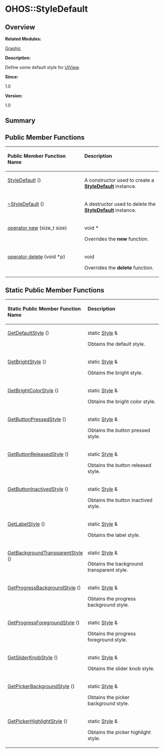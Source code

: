 # OHOS::StyleDefault<a name="EN-US_TOPIC_0000001054799633"></a>

## **Overview**<a name="section1696933576093535"></a>

**Related Modules:**

[Graphic](graphic.md)

**Description:**

Define some default style for  [UIView](ohos-uiview.md). 

**Since:**

1.0

**Version:**

1.0

## **Summary**<a name="section1429365938093535"></a>

## Public Member Functions<a name="pub-methods"></a>

<a name="table366273084093535"></a>
<table><thead align="left"><tr id="row106375003093535"><th class="cellrowborder" valign="top" width="50%" id="mcps1.1.3.1.1"><p id="p185929480093535"><a name="p185929480093535"></a><a name="p185929480093535"></a>Public Member Function Name</p>
</th>
<th class="cellrowborder" valign="top" width="50%" id="mcps1.1.3.1.2"><p id="p1734136693093535"><a name="p1734136693093535"></a><a name="p1734136693093535"></a>Description</p>
</th>
</tr>
</thead>
<tbody><tr id="row1867514132093535"><td class="cellrowborder" valign="top" width="50%" headers="mcps1.1.3.1.1 "><p id="p1027204318093535"><a name="p1027204318093535"></a><a name="p1027204318093535"></a><a href="graphic.md#gae5bc682ac7e77c369ccdd32a68de4387">StyleDefault</a> ()</p>
</td>
<td class="cellrowborder" valign="top" width="50%" headers="mcps1.1.3.1.2 "><p id="p1521650093093535"><a name="p1521650093093535"></a><a name="p1521650093093535"></a> </p>
<p id="p1415803702093535"><a name="p1415803702093535"></a><a name="p1415803702093535"></a>A constructor used to create a <strong id="b916806669093535"><a name="b916806669093535"></a><a name="b916806669093535"></a><a href="ohos-styledefault.md">StyleDefault</a></strong> instance. </p>
</td>
</tr>
<tr id="row880882133093535"><td class="cellrowborder" valign="top" width="50%" headers="mcps1.1.3.1.1 "><p id="p1377838654093535"><a name="p1377838654093535"></a><a name="p1377838654093535"></a><a href="graphic.md#ga01ecc90591628698b0d657a60f567b09">~StyleDefault</a> ()</p>
</td>
<td class="cellrowborder" valign="top" width="50%" headers="mcps1.1.3.1.2 "><p id="p643861054093535"><a name="p643861054093535"></a><a name="p643861054093535"></a> </p>
<p id="p365413664093535"><a name="p365413664093535"></a><a name="p365413664093535"></a>A destructor used to delete the <strong id="b1034269797093535"><a name="b1034269797093535"></a><a name="b1034269797093535"></a><a href="ohos-styledefault.md">StyleDefault</a></strong> instance. </p>
</td>
</tr>
<tr id="row110187955093535"><td class="cellrowborder" valign="top" width="50%" headers="mcps1.1.3.1.1 "><p id="p77396864093535"><a name="p77396864093535"></a><a name="p77396864093535"></a><a href="graphic.md#ga4854963aa969ee20a6cd174a70f5cd23">operator new</a> (size_t size)</p>
</td>
<td class="cellrowborder" valign="top" width="50%" headers="mcps1.1.3.1.2 "><p id="p2142745852093535"><a name="p2142745852093535"></a><a name="p2142745852093535"></a>void * </p>
<p id="p1353035412093535"><a name="p1353035412093535"></a><a name="p1353035412093535"></a>Overrides the <strong id="b407933328093535"><a name="b407933328093535"></a><a name="b407933328093535"></a>new</strong> function. </p>
</td>
</tr>
<tr id="row1243524967093535"><td class="cellrowborder" valign="top" width="50%" headers="mcps1.1.3.1.1 "><p id="p1372822304093535"><a name="p1372822304093535"></a><a name="p1372822304093535"></a><a href="graphic.md#gadf1997a0f56ac2b220e7f0f8e8e0a6ef">operator delete</a> (void *p)</p>
</td>
<td class="cellrowborder" valign="top" width="50%" headers="mcps1.1.3.1.2 "><p id="p566603422093535"><a name="p566603422093535"></a><a name="p566603422093535"></a>void </p>
<p id="p906049807093535"><a name="p906049807093535"></a><a name="p906049807093535"></a>Overrides the <strong id="b267148040093535"><a name="b267148040093535"></a><a name="b267148040093535"></a>delete</strong> function. </p>
</td>
</tr>
</tbody>
</table>

## Static Public Member Functions<a name="pub-static-methods"></a>

<a name="table1627878358093535"></a>
<table><thead align="left"><tr id="row74732447093535"><th class="cellrowborder" valign="top" width="50%" id="mcps1.1.3.1.1"><p id="p2015323113093535"><a name="p2015323113093535"></a><a name="p2015323113093535"></a>Static Public Member Function Name</p>
</th>
<th class="cellrowborder" valign="top" width="50%" id="mcps1.1.3.1.2"><p id="p2125677789093535"><a name="p2125677789093535"></a><a name="p2125677789093535"></a>Description</p>
</th>
</tr>
</thead>
<tbody><tr id="row692919942093535"><td class="cellrowborder" valign="top" width="50%" headers="mcps1.1.3.1.1 "><p id="p871671192093535"><a name="p871671192093535"></a><a name="p871671192093535"></a><a href="graphic.md#gae8f75aba900bbc7119228cdc8e97e40b">GetDefaultStyle</a> ()</p>
</td>
<td class="cellrowborder" valign="top" width="50%" headers="mcps1.1.3.1.2 "><p id="p1659391961093535"><a name="p1659391961093535"></a><a name="p1659391961093535"></a>static <a href="ohos-style.md">Style</a> &amp; </p>
<p id="p217647427093535"><a name="p217647427093535"></a><a name="p217647427093535"></a>Obtains the default style. </p>
</td>
</tr>
<tr id="row935777282093535"><td class="cellrowborder" valign="top" width="50%" headers="mcps1.1.3.1.1 "><p id="p818639136093535"><a name="p818639136093535"></a><a name="p818639136093535"></a><a href="graphic.md#ga1463772d745bb998846daad09b11df58">GetBrightStyle</a> ()</p>
</td>
<td class="cellrowborder" valign="top" width="50%" headers="mcps1.1.3.1.2 "><p id="p390866963093535"><a name="p390866963093535"></a><a name="p390866963093535"></a>static <a href="ohos-style.md">Style</a> &amp; </p>
<p id="p1357945250093535"><a name="p1357945250093535"></a><a name="p1357945250093535"></a>Obtains the bright style. </p>
</td>
</tr>
<tr id="row200852834093535"><td class="cellrowborder" valign="top" width="50%" headers="mcps1.1.3.1.1 "><p id="p1982279708093535"><a name="p1982279708093535"></a><a name="p1982279708093535"></a><a href="graphic.md#ga1b8645b79268358000db1cc1af2f26b9">GetBrightColorStyle</a> ()</p>
</td>
<td class="cellrowborder" valign="top" width="50%" headers="mcps1.1.3.1.2 "><p id="p243373467093535"><a name="p243373467093535"></a><a name="p243373467093535"></a>static <a href="ohos-style.md">Style</a> &amp; </p>
<p id="p1998727633093535"><a name="p1998727633093535"></a><a name="p1998727633093535"></a>Obtains the bright color style. </p>
</td>
</tr>
<tr id="row1083094744093535"><td class="cellrowborder" valign="top" width="50%" headers="mcps1.1.3.1.1 "><p id="p1845302210093535"><a name="p1845302210093535"></a><a name="p1845302210093535"></a><a href="graphic.md#gaa2096a167e0ea9de4450ae516f88ce31">GetButtonPressedStyle</a> ()</p>
</td>
<td class="cellrowborder" valign="top" width="50%" headers="mcps1.1.3.1.2 "><p id="p1517371092093535"><a name="p1517371092093535"></a><a name="p1517371092093535"></a>static <a href="ohos-style.md">Style</a> &amp; </p>
<p id="p491064077093535"><a name="p491064077093535"></a><a name="p491064077093535"></a>Obtains the button pressed style. </p>
</td>
</tr>
<tr id="row931195113093535"><td class="cellrowborder" valign="top" width="50%" headers="mcps1.1.3.1.1 "><p id="p627403294093535"><a name="p627403294093535"></a><a name="p627403294093535"></a><a href="graphic.md#ga694e90d027391fd114481ea91ad39011">GetButtonReleasedStyle</a> ()</p>
</td>
<td class="cellrowborder" valign="top" width="50%" headers="mcps1.1.3.1.2 "><p id="p2128044826093535"><a name="p2128044826093535"></a><a name="p2128044826093535"></a>static <a href="ohos-style.md">Style</a> &amp; </p>
<p id="p1600549529093535"><a name="p1600549529093535"></a><a name="p1600549529093535"></a>Obtains the button released style. </p>
</td>
</tr>
<tr id="row874305971093535"><td class="cellrowborder" valign="top" width="50%" headers="mcps1.1.3.1.1 "><p id="p437714030093535"><a name="p437714030093535"></a><a name="p437714030093535"></a><a href="graphic.md#ga42f393499cc83304a2a1cfa1cacc4003">GetButtonInactivedStyle</a> ()</p>
</td>
<td class="cellrowborder" valign="top" width="50%" headers="mcps1.1.3.1.2 "><p id="p1373843380093535"><a name="p1373843380093535"></a><a name="p1373843380093535"></a>static <a href="ohos-style.md">Style</a> &amp; </p>
<p id="p166076883093535"><a name="p166076883093535"></a><a name="p166076883093535"></a>Obtains the button inactived style. </p>
</td>
</tr>
<tr id="row397477367093535"><td class="cellrowborder" valign="top" width="50%" headers="mcps1.1.3.1.1 "><p id="p437503093093535"><a name="p437503093093535"></a><a name="p437503093093535"></a><a href="graphic.md#ga3f4f513b6dff5e245f2341890dae5ee1">GetLabelStyle</a> ()</p>
</td>
<td class="cellrowborder" valign="top" width="50%" headers="mcps1.1.3.1.2 "><p id="p144519522093535"><a name="p144519522093535"></a><a name="p144519522093535"></a>static <a href="ohos-style.md">Style</a> &amp; </p>
<p id="p1674826297093535"><a name="p1674826297093535"></a><a name="p1674826297093535"></a>Obtains the label style. </p>
</td>
</tr>
<tr id="row1414881994093535"><td class="cellrowborder" valign="top" width="50%" headers="mcps1.1.3.1.1 "><p id="p427261664093535"><a name="p427261664093535"></a><a name="p427261664093535"></a><a href="graphic.md#ga726fa9b4839e4a37712addd93bc91c9c">GetBackgroundTransparentStyle</a> ()</p>
</td>
<td class="cellrowborder" valign="top" width="50%" headers="mcps1.1.3.1.2 "><p id="p52623230093535"><a name="p52623230093535"></a><a name="p52623230093535"></a>static <a href="ohos-style.md">Style</a> &amp; </p>
<p id="p787829015093535"><a name="p787829015093535"></a><a name="p787829015093535"></a>Obtains the background transparent style. </p>
</td>
</tr>
<tr id="row1411693636093535"><td class="cellrowborder" valign="top" width="50%" headers="mcps1.1.3.1.1 "><p id="p1201335910093535"><a name="p1201335910093535"></a><a name="p1201335910093535"></a><a href="graphic.md#gaa4c13964a439e472d5a41edfa2e5dd4f">GetProgressBackgroundStyle</a> ()</p>
</td>
<td class="cellrowborder" valign="top" width="50%" headers="mcps1.1.3.1.2 "><p id="p273807978093535"><a name="p273807978093535"></a><a name="p273807978093535"></a>static <a href="ohos-style.md">Style</a> &amp; </p>
<p id="p1467063188093535"><a name="p1467063188093535"></a><a name="p1467063188093535"></a>Obtains the progress background style. </p>
</td>
</tr>
<tr id="row648638634093535"><td class="cellrowborder" valign="top" width="50%" headers="mcps1.1.3.1.1 "><p id="p1790722149093535"><a name="p1790722149093535"></a><a name="p1790722149093535"></a><a href="graphic.md#ga6ce583a8cce5527ee812cea6fb6a6113">GetProgressForegroundStyle</a> ()</p>
</td>
<td class="cellrowborder" valign="top" width="50%" headers="mcps1.1.3.1.2 "><p id="p159822981093535"><a name="p159822981093535"></a><a name="p159822981093535"></a>static <a href="ohos-style.md">Style</a> &amp; </p>
<p id="p800017201093535"><a name="p800017201093535"></a><a name="p800017201093535"></a>Obtains the progress foreground style. </p>
</td>
</tr>
<tr id="row1731593914093535"><td class="cellrowborder" valign="top" width="50%" headers="mcps1.1.3.1.1 "><p id="p1583405367093535"><a name="p1583405367093535"></a><a name="p1583405367093535"></a><a href="graphic.md#ga9102687741cde90b659ebdc3eb773895">GetSliderKnobStyle</a> ()</p>
</td>
<td class="cellrowborder" valign="top" width="50%" headers="mcps1.1.3.1.2 "><p id="p1496295215093535"><a name="p1496295215093535"></a><a name="p1496295215093535"></a>static <a href="ohos-style.md">Style</a> &amp; </p>
<p id="p235871264093535"><a name="p235871264093535"></a><a name="p235871264093535"></a>Obtains the slider knob style. </p>
</td>
</tr>
<tr id="row203420415093535"><td class="cellrowborder" valign="top" width="50%" headers="mcps1.1.3.1.1 "><p id="p1152516697093535"><a name="p1152516697093535"></a><a name="p1152516697093535"></a><a href="graphic.md#ga39a41c86eba9feaa5a8130da6e7c8014">GetPickerBackgroundStyle</a> ()</p>
</td>
<td class="cellrowborder" valign="top" width="50%" headers="mcps1.1.3.1.2 "><p id="p391693662093535"><a name="p391693662093535"></a><a name="p391693662093535"></a>static <a href="ohos-style.md">Style</a> &amp; </p>
<p id="p2044401497093535"><a name="p2044401497093535"></a><a name="p2044401497093535"></a>Obtains the picker background style. </p>
</td>
</tr>
<tr id="row1306372859093535"><td class="cellrowborder" valign="top" width="50%" headers="mcps1.1.3.1.1 "><p id="p775129189093535"><a name="p775129189093535"></a><a name="p775129189093535"></a><a href="graphic.md#gace2f6b055a11b93b1fc632c4e135043d">GetPickerHighlightStyle</a> ()</p>
</td>
<td class="cellrowborder" valign="top" width="50%" headers="mcps1.1.3.1.2 "><p id="p454713754093535"><a name="p454713754093535"></a><a name="p454713754093535"></a>static <a href="ohos-style.md">Style</a> &amp; </p>
<p id="p1767745418093535"><a name="p1767745418093535"></a><a name="p1767745418093535"></a>Obtains the picker highlight style. </p>
</td>
</tr>
</tbody>
</table>

